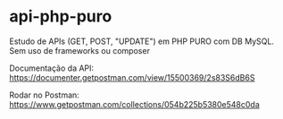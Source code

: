 # api-php-puro
Estudo de APIs (GET, POST, "UPDATE") em PHP PURO com DB MySQL. Sem uso de frameworks ou composer 
<br>

Documentação da API:<br>
https://documenter.getpostman.com/view/15500369/2s83S6dB6S


Rodar no Postman:<br>
https://www.getpostman.com/collections/054b225b5380e548c0da

